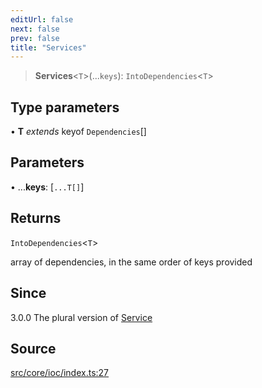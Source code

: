 ```yaml
---
editUrl: false
next: false
prev: false
title: "Services"
---
```


> **Services**\<`T`\>(...`keys`): `IntoDependencies`\<`T`\>

## Type parameters

• **T** *extends* keyof `Dependencies`[]

## Parameters

• ...**keys**: [`...T[]`]

## Returns

`IntoDependencies`\<`T`\>

array of dependencies, in the same order of keys provided

## Since

3.0.0
The plural version of [Service](../../../../../../v4/api/functions/service)

## Source

[src/core/ioc/index.ts:27](https://github.com/sern-handler/handler/blob/222ecd9b61ad0b94830a2a9444118f01e1b7d6cd/src/core/ioc/index.ts#L27)
